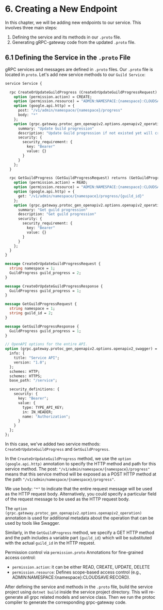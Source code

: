 # 6. Creating a New Endpoint

In this chapter, we will be adding new endpoints to our service. This involves three main steps:

1. Defining the service and its methods in our `.proto` file.
2. Generating gRPC-gateway code from the updated `.proto` file.

## 6.1 Defining the Service in the `.proto` File

gRPC services and messages are defined in `.proto` files. Our `.proto` file is located in `proto`. Let's add new service methods to our `Guild Service`:

```protobuf
service Service {

  rpc CreateOrUpdateGuildProgress (CreateOrUpdateGuildProgressRequest) returns (CreateOrUpdateGuildProgressResponse) {
    option (permission.action) = CREATE;
    option (permission.resource) = "ADMIN:NAMESPACE:{namespace}:CLOUDSAVE:RECORD";
    option (google.api.http) = {
      post: "/v1/admin/namespace/{namespace}/progress"
      body: "*"
    };
    option (grpc.gateway.protoc_gen_openapiv2.options.openapiv2_operation) = {
      summary: "Update Guild progression"
      description: "Update Guild progression if not existed yet will create a new one"
      security: {
        security_requirement: {
          key: "Bearer"
          value: {}
        }
      }
    };
  }

  rpc GetGuildProgress (GetGuildProgressRequest) returns (GetGuildProgressResponse) {
    option (permission.action) = READ;
    option (permission.resource) = "ADMIN:NAMESPACE:{namespace}:CLOUDSAVE:RECORD";
    option (google.api.http) = {
      get: "/v1/admin/namespace/{namespace}/progress/{guild_id}"
    };
    option (grpc.gateway.protoc_gen_openapiv2.options.openapiv2_operation) = {
      summary: "Get guild progression"
      description: "Get guild progression"
      security: {
        security_requirement: {
          key: "Bearer"
          value: {}
        }
      }
    };
  }
}

message CreateOrUpdateGuildProgressRequest {
  string namespace = 1;
  GuildProgress guild_progress = 2;
}

message CreateOrUpdateGuildProgressResponse {
  GuildProgress guild_progress = 1;
}

message GetGuildProgressRequest {
  string namespace = 1;
  string guild_id = 2;
}

message GetGuildProgressResponse {
  GuildProgress guild_progress = 1;
}

// OpenAPI options for the entire API.
option (grpc.gateway.protoc_gen_openapiv2.options.openapiv2_swagger) = {
  info: {
    title: "Service API";
    version: "1.0";
  };
  schemes: HTTP;
  schemes: HTTPS;
  base_path: "/service";

  security_definitions: {
    security: {
      key: "Bearer";
      value: {
        type: TYPE_API_KEY;
        in: IN_HEADER;
        name: "Authorization";
      }
    }
  };
};
```

In this case, we've added two service methods: `CreateOrUpdateGuildProgress` and `GetGuildProgress`.

In the `CreateOrUpdateGuildProgress` method, we use the `option (google.api.http)` annotation to specify the HTTP method and path for this service method. The post: `"/v1/admin/namespace/{namespace}/progress"` means that this service method will be exposed as a POST HTTP method at the path `"/v1/admin/namespace/{namespace}/progress"`.

We use body: `"*"` to indicate that the entire request message will be used as the HTTP request body. Alternatively, you could specify a particular field of the request message to be used as the HTTP request body.

The `option (grpc.gateway.protoc_gen_openapiv2.options.openapiv2_operation)` annotation is used for additional metadata about the operation that can be used by tools like Swagger.

Similarly, in the `GetGuildProgress` method, we specify a GET HTTP method and the path includes a variable part `{guild_id}` which will be substituted with the actual `guild_id` in the HTTP request.

Permission control via `permission.proto`
  Annotations for fine-grained access control:

- `permission.action`: it can be either READ, CREATE, UPDATE, DELETE
- `permission.resource`: Defines scope-based access control (e.g., ADMIN:NAMESPACE:{namespace}:CLOUDSAVE:RECORD).

After defining the service and methods in the `.proto` file, build the service project using `dotnet build` inside the service project directory. This will re-generate all grpc related models and service class. Then we run the protoc compiler to generate the corresponding grpc-gateway code.
